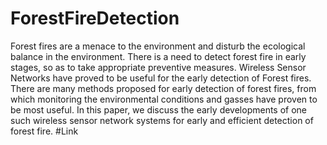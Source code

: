 # ForestFireDetection
Forest fires are a menace to the environment and disturb the ecological balance in the environment. There is a need to detect forest fire in early stages, so as to take appropriate preventive measures. Wireless Sensor Networks have proved to be useful for the early detection of Forest fires. There are many methods proposed for early detection of forest fires, from which monitoring the environmental conditions and gasses have proven to be most useful. In this paper, we discuss the early developments of one such wireless sensor network systems for early and efficient detection of forest fire.
#Link
